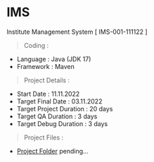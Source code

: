 # IMS
Institute Management System
[ IMS-001-111122 ]

> Coding :
- Language : Java (JDK 17)
- Framework : Maven

> Project Details :
- Start Date : 11.11.2022
- Target Final Date : 03.11.2022
- Target Project Duration : 20 days
- Target QA Duration : 3 days
- Target Debug Duration : 3 days

> Project Files :
- [Project Folder](#)
pending...
